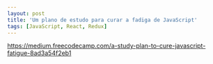 ```yaml
---
layout: post
title: 'Um plano de estudo para curar a fadiga de JavaScript'
tags: [JavaScript, React, Redux]
---
```


<https://medium.freecodecamp.com/a-study-plan-to-cure-javascript-fatigue-8ad3a54f2eb1>
